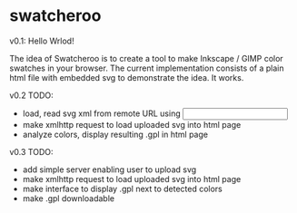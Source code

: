 swatcheroo
==========

v0.1: Hello Wrlod!

The idea of Swatcheroo is to create a tool to make Inkscape / GIMP color swatches in your browser.
The current implementation consists of a plain html file with embedded svg to demonstrate the idea. 
It works.

v0.2 TODO:
- load, read svg xml from remote URL using <input>
- make xmlhttp request to load uploaded svg into html page
- analyze colors, display resulting .gpl in html page

v0.3 TODO:
- add simple server enabling user to upload svg
- make xmlhttp request to load uploaded svg into html page
- make interface to display .gpl next to detected colors
- make .gpl downloadable
